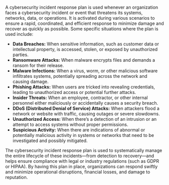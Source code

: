 A cybersecurity incident response plan is used whenever an organization faces a cybersecurity incident or event that threatens its systems, networks, data, or operations. It is activated during various scenarios to ensure a rapid, coordinated, and efficient response to minimize damage and recover as quickly as possible. Some specific situations where the plan is used include:

* **Data Breaches:** When sensitive information, such as customer data or intellectual property, is accessed, stolen, or exposed by unauthorized parties.
* **Ransomware Attacks:** When malware encrypts files and demands a ransom for their release.
* **Malware Infections:** When a virus, worm, or other malicious software infiltrates systems, potentially spreading across the network and causing damage.
* **Phishing Attacks:** When users are tricked into revealing credentials, leading to unauthorized access or potential further attacks.
* **Insider Threats:** When an employee, contractor, or other internal personnel either maliciously or accidentally causes a security breach.
* **DDoS (Distributed Denial of Service) Attacks:** When attackers flood a network or website with traffic, causing outages or severe slowdowns.
* **Unauthorized Access:** When there’s a detection of an intrusion or an attempt to access systems without proper permissions.
* **Suspicious Activity:** When there are indications of abnormal or potentially malicious activity in systems or networks that need to be investigated and possibly mitigated.
  
The cybersecurity incident response plan is used to systematically manage the entire lifecycle of these incidents—from detection to recovery—and helps ensure compliance with legal or industry regulations (such as GDPR or HIPAA). By having this plan in place, organizations can respond swiftly and minimize operational disruptions, financial losses, and damage to reputation.
